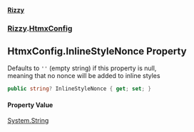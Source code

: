 #### [Rizzy](index 'index')
### [Rizzy](Rizzy 'Rizzy').[HtmxConfig](Rizzy.HtmxConfig 'Rizzy.HtmxConfig')

## HtmxConfig.InlineStyleNonce Property

Defaults to `''` (empty string) if this property is null,  
meaning that no nonce will be added to inline styles

```csharp
public string? InlineStyleNonce { get; set; }
```

#### Property Value
[System.String](https://docs.microsoft.com/en-us/dotnet/api/System.String 'System.String')